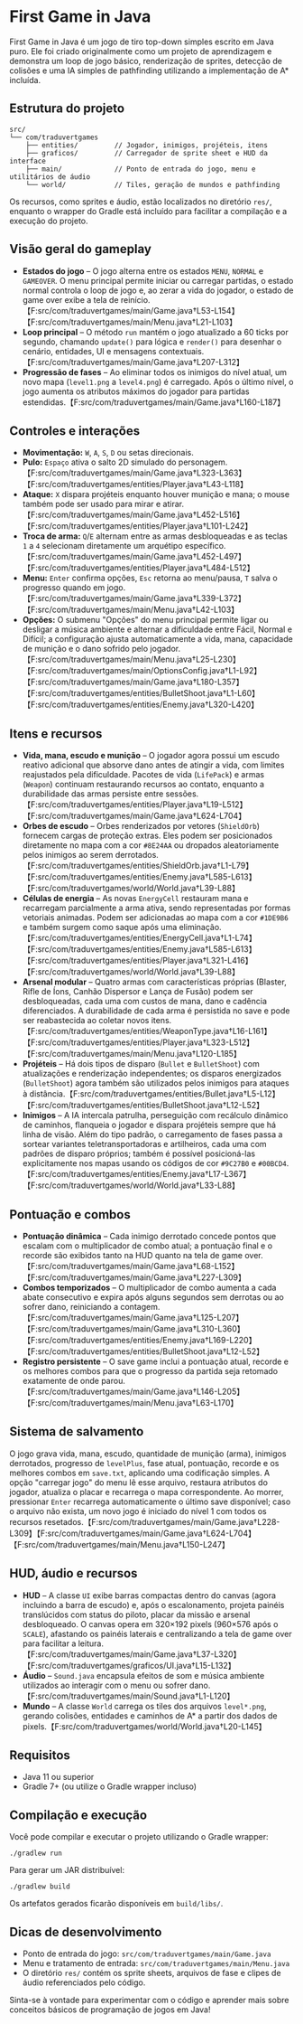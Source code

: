# First Game in Java

First Game in Java é um jogo de tiro top-down simples escrito em Java puro. Ele foi criado originalmente como um projeto de aprendizagem e demonstra um loop de jogo básico, renderização de sprites, detecção de colisões e uma IA simples de pathfinding utilizando a implementação de A* incluída.

## Estrutura do projeto

```
src/
└── com/traduvertgames
    ├── entities/         // Jogador, inimigos, projéteis, itens
    ├── graficos/         // Carregador de sprite sheet e HUD da interface
    ├── main/             // Ponto de entrada do jogo, menu e utilitários de áudio
    └── world/            // Tiles, geração de mundos e pathfinding
```

Os recursos, como sprites e áudio, estão localizados no diretório `res/`, enquanto o wrapper do Gradle está incluído para facilitar a compilação e a execução do projeto.

## Visão geral do gameplay

- **Estados do jogo** – O jogo alterna entre os estados `MENU`, `NORMAL` e `GAMEOVER`. O menu principal permite iniciar ou carregar partidas, o estado normal controla o loop de jogo e, ao zerar a vida do jogador, o estado de game over exibe a tela de reinício.【F:src/com/traduvertgames/main/Game.java†L53-L154】【F:src/com/traduvertgames/main/Menu.java†L21-L103】
- **Loop principal** – O método `run` mantém o jogo atualizado a 60 ticks por segundo, chamando `update()` para lógica e `render()` para desenhar o cenário, entidades, UI e mensagens contextuais.【F:src/com/traduvertgames/main/Game.java†L207-L312】
- **Progressão de fases** – Ao eliminar todos os inimigos do nível atual, um novo mapa (`level1.png` a `level4.png`) é carregado. Após o último nível, o jogo aumenta os atributos máximos do jogador para partidas estendidas.【F:src/com/traduvertgames/main/Game.java†L160-L187】

## Controles e interações

- **Movimentação:** `W`, `A`, `S`, `D` ou setas direcionais.
- **Pulo:** `Espaço` ativa o salto 2D simulado do personagem.【F:src/com/traduvertgames/main/Game.java†L323-L363】【F:src/com/traduvertgames/entities/Player.java†L43-L118】
- **Ataque:** `X` dispara projéteis enquanto houver munição e mana; o mouse também pode ser usado para mirar e atirar.【F:src/com/traduvertgames/main/Game.java†L452-L516】【F:src/com/traduvertgames/entities/Player.java†L101-L242】
- **Troca de arma:** `Q`/`E` alternam entre as armas desbloqueadas e as teclas `1` a `4` selecionam diretamente um arquétipo específico.【F:src/com/traduvertgames/main/Game.java†L452-L497】【F:src/com/traduvertgames/entities/Player.java†L484-L512】
- **Menu:** `Enter` confirma opções, `Esc` retorna ao menu/pausa, `T` salva o progresso quando em jogo.【F:src/com/traduvertgames/main/Game.java†L339-L372】【F:src/com/traduvertgames/main/Menu.java†L42-L103】
- **Opções:** O submenu "Opções" do menu principal permite ligar ou desligar a música ambiente e alternar a dificuldade entre Fácil, Normal e Difícil; a configuração ajusta automaticamente a vida, mana, capacidade de munição e o dano sofrido pelo jogador.【F:src/com/traduvertgames/main/Menu.java†L25-L230】【F:src/com/traduvertgames/main/OptionsConfig.java†L1-L92】【F:src/com/traduvertgames/main/Game.java†L180-L357】【F:src/com/traduvertgames/entities/BulletShoot.java†L1-L60】【F:src/com/traduvertgames/entities/Enemy.java†L320-L420】

## Itens e recursos

- **Vida, mana, escudo e munição** – O jogador agora possui um escudo reativo adicional que absorve dano antes de atingir a vida, com limites reajustados pela dificuldade. Pacotes de vida (`LifePack`) e armas (`Weapon`) continuam restaurando recursos ao contato, enquanto a durabilidade das armas persiste entre sessões.【F:src/com/traduvertgames/entities/Player.java†L19-L512】【F:src/com/traduvertgames/main/Game.java†L624-L704】
- **Orbes de escudo** – Orbes renderizados por vetores (`ShieldOrb`) fornecem cargas de proteção extras. Eles podem ser posicionados diretamente no mapa com a cor `#8E24AA` ou dropados aleatoriamente pelos inimigos ao serem derrotados.【F:src/com/traduvertgames/entities/ShieldOrb.java†L1-L79】【F:src/com/traduvertgames/entities/Enemy.java†L585-L613】【F:src/com/traduvertgames/world/World.java†L39-L88】
- **Células de energia** – As novas `EnergyCell` restauram mana e recarregam parcialmente a arma ativa, sendo representadas por formas vetoriais animadas. Podem ser adicionadas ao mapa com a cor `#1DE9B6` e também surgem como saque após uma eliminação.【F:src/com/traduvertgames/entities/EnergyCell.java†L1-L74】【F:src/com/traduvertgames/entities/Enemy.java†L585-L613】【F:src/com/traduvertgames/entities/Player.java†L321-L416】【F:src/com/traduvertgames/world/World.java†L39-L88】
- **Arsenal modular** – Quatro armas com características próprias (Blaster, Rifle de Íons, Canhão Dispersor e Lança de Fusão) podem ser desbloqueadas, cada uma com custos de mana, dano e cadência diferenciados. A durabilidade de cada arma é persistida no save e pode ser reabastecida ao coletar novos itens.【F:src/com/traduvertgames/entities/WeaponType.java†L16-L161】【F:src/com/traduvertgames/entities/Player.java†L323-L512】【F:src/com/traduvertgames/main/Menu.java†L120-L185】
- **Projéteis** – Há dois tipos de disparo (`Bullet` e `BulletShoot`) com atualizações e renderização independentes; os disparos energizados (`BulletShoot`) agora também são utilizados pelos inimigos para ataques à distância.【F:src/com/traduvertgames/entities/Bullet.java†L5-L12】【F:src/com/traduvertgames/entities/BulletShoot.java†L12-L52】
- **Inimigos** – A IA intercala patrulha, perseguição com recálculo dinâmico de caminhos, flanqueia o jogador e dispara projéteis sempre que há linha de visão. Além do tipo padrão, o carregamento de fases passa a sortear variantes teletransportadoras e artilheiros, cada uma com padrões de disparo próprios; também é possível posicioná-las explicitamente nos mapas usando os códigos de cor `#9C27B0` e `#00BCD4`.【F:src/com/traduvertgames/entities/Enemy.java†L17-L367】【F:src/com/traduvertgames/world/World.java†L33-L88】

## Pontuação e combos

- **Pontuação dinâmica** – Cada inimigo derrotado concede pontos que escalam com o multiplicador de combo atual; a pontuação final e o recorde são exibidos tanto na HUD quanto na tela de game over.【F:src/com/traduvertgames/main/Game.java†L68-L152】【F:src/com/traduvertgames/main/Game.java†L227-L309】
- **Combos temporizados** – O multiplicador de combo aumenta a cada abate consecutivo e expira após alguns segundos sem derrotas ou ao sofrer dano, reiniciando a contagem.【F:src/com/traduvertgames/main/Game.java†L125-L207】【F:src/com/traduvertgames/main/Game.java†L310-L360】【F:src/com/traduvertgames/entities/Enemy.java†L169-L220】【F:src/com/traduvertgames/entities/BulletShoot.java†L12-L52】
- **Registro persistente** – O save game inclui a pontuação atual, recorde e os melhores combos para que o progresso da partida seja retomado exatamente de onde parou.【F:src/com/traduvertgames/main/Game.java†L146-L205】【F:src/com/traduvertgames/main/Menu.java†L63-L170】

## Sistema de salvamento

O jogo grava vida, mana, escudo, quantidade de munição (arma), inimigos derrotados, progresso de `levelPlus`, fase atual, pontuação, recorde e os melhores combos em `save.txt`, aplicando uma codificação simples. A opção "carregar jogo" do menu lê esse arquivo, restaura atributos do jogador, atualiza o placar e recarrega o mapa correspondente. Ao morrer, pressionar `Enter` recarrega automaticamente o último save disponível; caso o arquivo não exista, um novo jogo é iniciado do nível 1 com todos os recursos resetados.【F:src/com/traduvertgames/main/Game.java†L228-L309】【F:src/com/traduvertgames/main/Game.java†L624-L704】【F:src/com/traduvertgames/main/Menu.java†L150-L247】

## HUD, áudio e recursos

- **HUD** – A classe `UI` exibe barras compactas dentro do canvas (agora incluindo a barra de escudo) e, após o escalonamento, projeta painéis translúcidos com status do piloto, placar da missão e arsenal desbloqueado. O canvas opera em 320×192 pixels (960×576 após o `SCALE`), afastando os painéis laterais e centralizando a tela de game over para facilitar a leitura.【F:src/com/traduvertgames/main/Game.java†L37-L320】【F:src/com/traduvertgames/graficos/UI.java†L15-L132】
- **Áudio** – `Sound.java` encapsula efeitos de som e música ambiente utilizados ao interagir com o menu ou sofrer dano.【F:src/com/traduvertgames/main/Sound.java†L1-L120】
- **Mundo** – A classe `World` carrega os tiles dos arquivos `level*.png`, gerando colisões, entidades e caminhos de A* a partir dos dados de pixels.【F:src/com/traduvertgames/world/World.java†L20-L145】

## Requisitos

- Java 11 ou superior
- Gradle 7+ (ou utilize o Gradle wrapper incluso)

## Compilação e execução

Você pode compilar e executar o projeto utilizando o Gradle wrapper:

```
./gradlew run
```

Para gerar um JAR distribuível:

```
./gradlew build
```

Os artefatos gerados ficarão disponíveis em `build/libs/`.

## Dicas de desenvolvimento

- Ponto de entrada do jogo: `src/com/traduvertgames/main/Game.java`
- Menu e tratamento de entrada: `src/com/traduvertgames/main/Menu.java`
- O diretório `res/` contém os sprite sheets, arquivos de fase e clipes de áudio referenciados pelo código.

Sinta-se à vontade para experimentar com o código e aprender mais sobre conceitos básicos de programação de jogos em Java!
